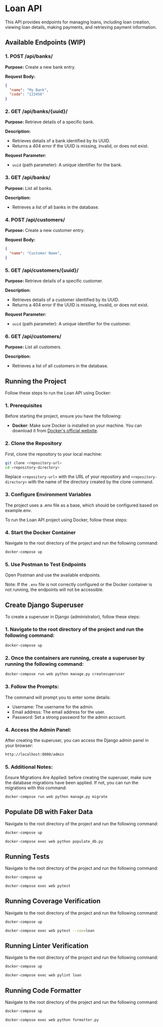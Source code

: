# Loan API

This API provides endpoints for managing loans, including loan creation, viewing loan details, making payments, and retrieving payment information.

## Available Endpoints (WIP)

### 1. POST /api/banks/

**Purpose:** Create a new bank entry.

**Request Body:**

```json
{
  "name": "My Bank",
  "code": "123456"  
}
```

### 2. GET /api/banks/{uuid}/

**Purpose:** Retrieve details of a specific bank.

**Description:**

* Retrieves details of a bank identified by its UUID.
* Returns a 404 error if the UUID is missing, invalid, or does not exist.

**Request Parameter:**

- `uuid` (path parameter): A unique identifier for the bank.

### 3. GET /api/banks/

**Purpose:** List all banks.

**Description:**

* Retrieves a list of all banks in the database.

### 4. POST /api/customers/

**Purpose:** Create a new customer entry.

**Request Body:**

```json
{
  "name": "Customer Name",
}
```

### 5. GET /api/customers/{uuid}/

**Purpose:** Retrieve details of a specific customer.

**Description:**

* Retrieves details of a customer identified by its UUID.
* Returns a 404 error if the UUID is missing, invalid, or does not exist.

**Request Parameter:**

- `uuid` (path parameter): A unique identifier for the customer.

### 6. GET /api/customers/

**Purpose:** List all customers.

**Description:**

* Retrieves a list of all customers in the database.  

## Running the Project

Follow these steps to run the Loan API using Docker:

### 1. Prerequisites

Before starting the project, ensure you have the following:

- **Docker**: Make sure Docker is installed on your machine. You can download it from [Docker's official website](https://www.docker.com/get-started).

### 2. Clone the Repository

First, clone the repository to your local machine:

```bash
git clone <repository-url>
cd <repository-directory>
```

Replace `<repository-url>` with the URL of your repository and `<repository-directory>` with the name of the directory created by the clone command.

### 3. Configure Environment Variables

The project uses a .env file as a base, which should be configured based on example.env.

To run the Loan API project using Docker, follow these steps:

### 4. Start the Docker Container

   Navigate to the root directory of the project and run the following command:

   ```bash
   docker-compose up
   ```
### 5. Use Postman to Test Endpoints

Open Postman and use the available endpoints.

Note: If the `.env` file is not correctly configured or the Docker container is not running, the endpoints will not be accessible.

## Create Django Superuser

To create a superuser in Django (administrator), follow these steps:

### 1. Navigate to the root directory of the project and run the following command:

```bash
docker-compose up
```

### 2. Once the containers are running, create a superuser by running the following command:
```bash
docker-compose run web python manage.py createsuperuser
```
### 3. Follow the Prompts:

The command will prompt you to enter some details:

* Username: The username for the admin.
* Email address: The email address for the user.
* Password: Set a strong password for the admin account.

### 4. Access the Admin Panel:

After creating the superuser, you can access the Django admin panel in your browser:

```bash
http://localhost:8000/admin
```

### 5. Additional Notes:

Ensure Migrations Are Applied: before creating the superuser, make sure the database migrations have been applied. If not, you can run the migrations with this command:

```bash
docker-compose run web python manage.py migrate
```

## Populate DB with Faker Data

Navigate to the root directory of the project and run the following command:

```bash
docker-compose up
```
```bash
docker-compose exec web python populate_db.py
```

## Running Tests

Navigate to the root directory of the project and run the following command:

```bash
docker-compose up
```
```bash
docker-compose exec web pytest
```

## Running Coverage Verification

Navigate to the root directory of the project and run the following command:

```bash
docker-compose up
```
```bash
docker-compose exec web pytest --cov=loan
```

## Running Linter Verification

Navigate to the root directory of the project and run the following command:

```bash
docker-compose up
```
```bash
docker-compose exec web pylint loan
```

## Running Code Formatter

Navigate to the root directory of the project and run the following command:

```bash
docker-compose up
```
```bash
docker-compose exec web python formatter.py 
```
